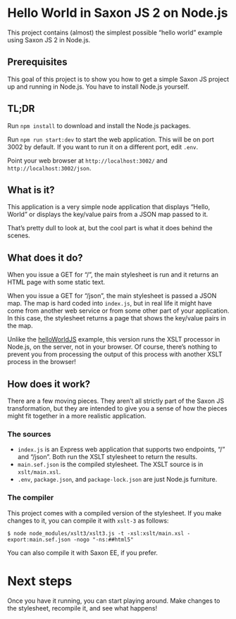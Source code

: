# Hello World in Saxon JS 2 on Node.js

This project contains (almost) the simplest possible “hello world”
example using Saxon JS 2 in Node.js.

## Prerequisites

This goal of this project is to show you how to get a simple Saxon JS
project up and running in Node.js. You have to install Node.js yourself.

## TL;DR

Run `npm install` to download and install the Node.js packages.

Run `npm run start:dev` to start the web application. This will be on
port 3002 by default. If you want to run it on a different port, edit `.env`.

Point your web browser at `http://localhost:3002/` and `http://localhost:3002/json`.

## What is it?

This application is a very simple node application that displays
“Hello, World” or displays the key/value pairs from a JSON map passed
to it.

That’s pretty dull to look at, but the cool part is what it does
behind the scenes.

## What does it do?

When you issue a GET for “/”, the main stylesheet is run and it
returns an HTML page with some static text.

When you issue a GET for “/json”, the main stylesheet is passed a JSON
map. The map is hard coded into `index.js`, but in real life it might
have come from another web service or from some other part of your
application. In this case, the stylesheet returns a page that shows
the key/value pairs in the map.

Unlike the [helloWorldJS](https://github.com/Saxonica/helloWorldJS)
example, this version runs the XSLT processor in Node.js, on the
server, not in your browser. Of course, there’s nothing to prevent you
from processing the output of this process with another XSLT process in the browser!

## How does it work?

There are a few moving pieces. They aren’t all strictly part of the
Saxon JS transformation, but they are intended to give you a sense of
how the pieces might fit together in a more realistic application.

### The sources

* `index.js` is an Express web application that supports two endpoints, “/” and “/json”.
  Both run the XSLT stylesheet to return the results.
* `main.sef.json` is the compiled stylesheet. The XSLT source is in `xslt/main.xsl`.
* `.env`, `package.json`, and `package-lock.json` are just Node.js
  furniture.

### The compiler

This project comes with a compiled version of the stylesheet. If you
make changes to it, you can compile it with `xslt-3` as follows:

```
$ node node_modules/xslt3/xslt3.js -t -xsl:xslt/main.xsl -export:main.sef.json -nogo "-ns:##html5"
```

You can also compile it with Saxon EE, if you prefer.

# Next steps

Once you have it running, you can start playing around. Make changes
to the stylesheet, recompile it, and see what happens!
